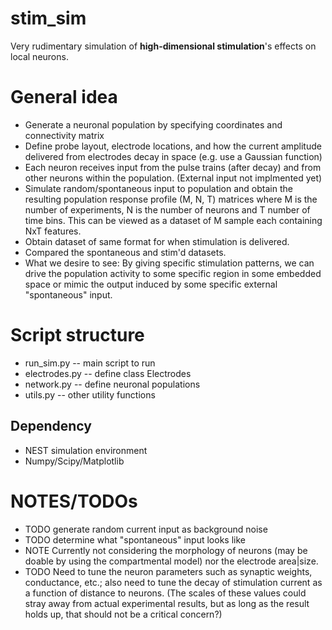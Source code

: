 # stim_sim

Very rudimentary simulation of __high-dimensional stimulation__'s effects on local neurons.

# General idea
- Generate a neuronal population by specifying coordinates and connectivity matrix
- Define probe layout, electrode locations, and how the current amplitude delivered from electrodes decay in space (e.g. use a Gaussian function)
- Each neuron receives input from the pulse trains (after decay) and from other neurons within the population. (External input not implmented yet)
- Simulate random/spontaneous input to population and obtain the resulting population response profile (M, N, T) matrices where M is the number of experiments, N is the number of neurons and T number of time bins. This can be viewed as a dataset of M sample each containing NxT features.
- Obtain dataset of same format for when stimulation is delivered.
- Compared the spontaneous and stim'd datasets.
- What we desire to see: By giving specific stimulation patterns, we can drive the population activity to some specific region in some embedded space or mimic the output induced by some specific external "spontaneous" input.

# Script structure
- run_sim.py    -- main script to run
- electrodes.py -- define class Electrodes
- network.py    -- define neuronal populations
- utils.py      -- other utility functions


## Dependency
- NEST simulation environment
- Numpy/Scipy/Matplotlib

# NOTES/TODOs
- TODO generate random current input as background noise
- TODO determine what "spontaneous" input looks like
- NOTE Currently not considering the morphology of neurons (may be doable by using the compartmental model) nor the electrode area|size.
- TODO Need to tune the neuron parameters such as synaptic weights, conductance, etc.; also need to tune the decay of stimulation current as a function of distance to neurons. (The scales of these values could stray away from actual experimental results, but as long as the result holds up, that should not be a critical concern?)
